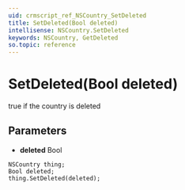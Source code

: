 ```yaml
---
uid: crmscript_ref_NSCountry_SetDeleted
title: SetDeleted(Bool deleted)
intellisense: NSCountry.SetDeleted
keywords: NSCountry, GetDeleted
so.topic: reference
---
```


# SetDeleted(Bool deleted)

true if the country is deleted

## Parameters

* **deleted** Bool

```crmscript
NSCountry thing;
Bool deleted;
thing.SetDeleted(deleted);
```

